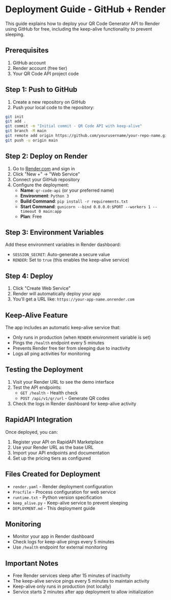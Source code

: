# Deployment Guide - GitHub + Render

This guide explains how to deploy your QR Code Generator API to Render using GitHub for free, including the keep-alive functionality to prevent sleeping.

## Prerequisites

1. GitHub account
2. Render account (free tier)
3. Your QR Code API project code

## Step 1: Push to GitHub

1. Create a new repository on GitHub
2. Push your local code to the repository:

```bash
git init
git add .
git commit -m "Initial commit - QR Code API with keep-alive"
git branch -M main
git remote add origin https://github.com/yourusername/your-repo-name.git
git push -u origin main
```

## Step 2: Deploy on Render

1. Go to [Render.com](https://render.com) and sign in
2. Click "New +" → "Web Service"
3. Connect your GitHub repository
4. Configure the deployment:
   - **Name**: `qr-code-api` (or your preferred name)
   - **Environment**: `Python 3`
   - **Build Command**: `pip install -r requirements.txt`
   - **Start Command**: `gunicorn --bind 0.0.0.0:$PORT --workers 1 --timeout 0 main:app`
   - **Plan**: Free

## Step 3: Environment Variables

Add these environment variables in Render dashboard:

- `SESSION_SECRET`: Auto-generate a secure value
- `RENDER`: Set to `true` (this enables the keep-alive service)

## Step 4: Deploy

1. Click "Create Web Service"
2. Render will automatically deploy your app
3. You'll get a URL like: `https://your-app-name.onrender.com`

## Keep-Alive Feature

The app includes an automatic keep-alive service that:

- Only runs in production (when `RENDER` environment variable is set)
- Pings the `/health` endpoint every 5 minutes
- Prevents Render free tier from sleeping due to inactivity
- Logs all ping activities for monitoring

## Testing the Deployment

1. Visit your Render URL to see the demo interface
2. Test the API endpoints:
   - `GET /health` - Health check
   - `POST /api/v1/qr/url` - Generate QR codes
3. Check the logs in Render dashboard for keep-alive activity

## RapidAPI Integration

Once deployed, you can:

1. Register your API on RapidAPI Marketplace
2. Use your Render URL as the base URL
3. Import your API endpoints and documentation
4. Set up the pricing tiers as configured

## Files Created for Deployment

- `render.yaml` - Render deployment configuration
- `Procfile` - Process configuration for web service
- `runtime.txt` - Python version specification
- `keep_alive.py` - Keep-alive service to prevent sleeping
- `DEPLOYMENT.md` - This deployment guide

## Monitoring

- Monitor your app in Render dashboard
- Check logs for keep-alive pings every 5 minutes
- Use `/health` endpoint for external monitoring

## Important Notes

- Free Render services sleep after 15 minutes of inactivity
- The keep-alive service pings every 5 minutes to maintain activity
- Keep-alive only runs in production (not locally)
- Service starts 2 minutes after app deployment to allow initialization